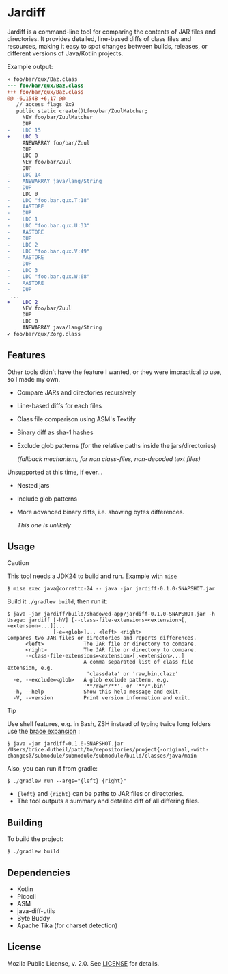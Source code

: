 # Jardiff

Jardiff is a command-line tool for comparing the contents of JAR files and directories. It provides detailed, line-based diffs of class files and resources, making it easy to spot changes between builds, releases, or different versions of Java/Kotlin projects.
         
Example output:

```diff
⨯ foo/bar/qux/Baz.class
--- foo/bar/qux/Baz.class
+++ foo/bar/qux/Baz.class
@@ -6,1548 +6,17 @@
   // access flags 0x9
   public static create()Lfoo/bar/ZuulMatcher;
     NEW foo/bar/ZuulMatcher
     DUP
-    LDC 15
+    LDC 3
     ANEWARRAY foo/bar/Zuul
     DUP
     LDC 0
     NEW foo/bar/Zuul
     DUP
-    LDC 14
-    ANEWARRAY java/lang/String
-    DUP
     LDC 0
-    LDC "foo.bar.qux.T:18"
-    AASTORE
-    DUP
-    LDC 1
-    LDC "foo.bar.qux.U:33"
-    AASTORE
-    DUP
-    LDC 2
-    LDC "foo.bar.qux.V:49"
-    AASTORE
-    DUP
-    LDC 3
-    LDC "foo.bar.qux.W:68"
-    AASTORE
-    DUP
 ...
+    LDC 2
     NEW foo/bar/Zuul
     DUP
     LDC 0
     ANEWARRAY java/lang/String
✔️ foo/bar/qux/Zorg.class
```

## Features

Other tools didn't have the feature I wanted, or they were impractical to use, so I made my own.

* Compare JARs and directories recursively
* Line-based diffs for each files
* Class file comparison using ASM's Textify
* Binary diff as sha-1 hashes 
* Exclude glob patterns (for the relative paths inside the jars/directories)

  _(fallback mechanism, for non class-files, non-decoded text files)_

Unsupported at this time, if ever...
* Nested jars
* Include glob patterns
* More advanced binary diffs, i.e. showing bytes differences.

  _This one is unlikely_

## Usage
                 
> [!CAUTION] 
> This tool needs a JDK24 to build and run. Example with `mise`
> ```shell
> $ mise exec java@corretto-24 -- java -jar jardiff-0.1.0-SNAPSHOT.jar
> ```

Build it `./gradlew build`, then run it:

```shell
$ java -jar jardiff/build/shadowed-app/jardiff-0.1.0-SNAPSHOT.jar -h
Usage: jardiff [-hV] [--class-file-extensions=<extension>[,<extension>...]]...
               [-e=<glob>]... <left> <right>
Compares two JAR files or directories and reports differences.
      <left>             The JAR file or directory to compare.
      <right>            The JAR file or directory to compare.
      --class-file-extensions=<extension>[,<extension>...]
                         A comma separated list of class file extension, e.g.
                          'classdata' or 'raw,bin,clazz'
  -e, --exclude=<glob>   A glob exclude pattern, e.g.
                         '**/raw*/**', or '**/*.bin'
  -h, --help             Show this help message and exit.
  -V, --version          Print version information and exit.
```

> [!TIP]
> Use shell features, e.g. in Bash, ZSH instead of typing twice long folders use the [brace expansion](https://www.gnu.org/software/bash/manual/html_node/Brace-Expansion.html#Brace-Expansion-1) :
> ```shell
> $ java -jar jardiff-0.1.0-SNAPSHOT.jar /Users/brice.dutheil/path/to/repositories/project{-original,-with-changes}/submodule/submodule/submodule/build/classes/java/main
> ```


Also, you can run it from gradle:

```shell
$ ./gradlew run --args="{left} {right}"
```

- `{left}` and `{right}` can be paths to JAR files or directories.
- The tool outputs a summary and detailed diff of all differing files.

## Building

To build the project:

```shell
$ ./gradlew build
```

## Dependencies

- Kotlin
- Picocli
- ASM
- java-diff-utils
- Byte Buddy
- Apache Tika (for charset detection)

## License

Mozila Public License, v. 2.0. See [LICENSE](LICENSE) for details.

